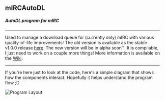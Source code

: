 ## mIRCAutoDL
##### AutoDL program for mIRC
---
Used to manage a download queue for (currently only) mIRC with various quality-of-life improvements!
The old version is available as the stable v1.0.0 release [here](https://github.com/Rinsho/mIRCAutoDL/releases).
The new version will be in alpha soon™.  It is compilable, I just need to work on a couple more things!
More information is available on the [Wiki](https://github.com/Rinsho/mIRCAutoDL/wiki).

---
If you're here just to look at the code, here's a simple diagram that shows how the components interact.
Hopefully it helps understand the program flow ;D

![Program Layout](http://i.imgur.com/QoJQh5i.jpg "Program Layout")
